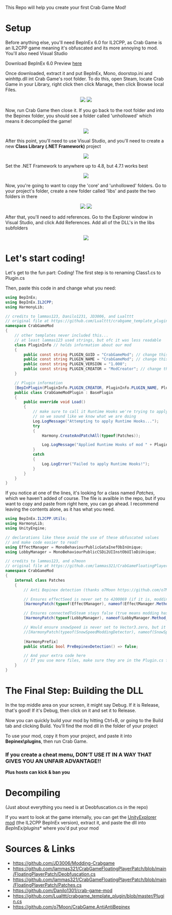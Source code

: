 This Repo will help you create your first Crab Game Mod!

# Setup
Before anything else, you'll need BepInEx 6.0 for IL2CPP, as Crab Game is an IL2CPP game meaning it's obfuscated and its more annoying to mod. You'll also need Visual Studio

Download BepInEx 6.0 Preview [here](https://github.com/BepInEx/BepInEx/releases/v6.0.0-pre.1)

Once downloaded, extract it and put BepInEx, Mono, doorstop.ini and winhttp.dll int Crab Game's root folder. To do this, open Steam, locate Crab Game in your Library, right click then click Manage, then click Browse local Files.
<p align="center"><img src="Images/screenshot1.png">
<img src="Images/screenshot2.png"></p>

Now, run Crab Game then close it. If you go back to the root folder and into the Bepinex folder, you should see a folder called 'unhollowed' which means it decompiled the game!
<p align="center"><img src="Images/screenshot3.png"></p>

After this point, you'll need to use Visual Studio, and you'll need to create a new **Class Library (.NET Framework)** project
<p align="center"><img src="Images/screenshot4.png"></p>

Set the .NET Framework to anywhere up to 4.8, but 4.7.1 works best
<p align="center"><img src="Images/screenshot5.png"></p>

Now, you're going to want to copy the 'core' and 'unhollowed' folders. Go to your project's folder, create a new folder called 'libs' and paste the two folders in there
<p align="center"><img src="Images/screenshot6.png">
<img src="Images/screenshot7.png"></p>

After that, you'll need to add references. Go to the Explorer window in Visual Studio, and click Add References. Add all of the DLL's in the libs subfolders
<p align="center"><img src="Images/screenshot8.png"></p>

# Let's start coding!
Let's get to the fun part: Coding! The first step is to renaming Class1.cs to Plugin.cs

Then, paste this code in and change what you need:
```cs
using BepInEx;
using BepInEx.IL2CPP;
using HarmonyLib;

// credits to lammas123, Danilo1231, JD3006, and Lualttt
// original file at https://github.com/Lualttt/crabgame_template_plugin/blob/master/Plugin.cs
namespace CrabGameMod
{
    // other templates never included this...
    // at least lammas123 used strings, but ofc it was less readable
    class PluginInfo // holds information about our mod
    {
        public const string PLUGIN_GUID = "CrabGameMod"; // change this to the name of your mod
        public const string PLUGIN_NAME = "CrabGameMod"; // change this to the name of your mod
        public const string PLUGIN_VERSION = "1.000";
        public const string PLUGIN_CREATOR = "ModCreator"; // change this to your github username, or discord username, or whatever
    }

    // Plugin information
    [BepInPlugin(PluginInfo.PLUGIN_CREATOR, PluginInfo.PLUGIN_NAME, PluginInfo.PLUGIN_VERSION)]
    public class CrabGameModPlugin : BasePlugin
    {
        public override void Load()
        {
            // make sure to call it Runtime Hooks we're trying to apply
            // so we sound like we know what we are doing
            Log.LogMessage("Attempting to apply Runtime Hooks...");
            try
            {
                Harmony.CreateAndPatchAll(typeof(Patches));

                Log.LogMessage("Applied Runtime Hooks of mod " + PluginInfo.PLUGIN_NAME + " v" + PluginInfo.PLUGIN_VERSION);
            } 
            catch
            {  
                Log.LogError("Failed to apply Runtime Hooks!");
            }
        }
    }
}
```

If you notice at one of the lines, it's looking for a class named *Patches*, which we haven't added of course. The file is availble in the repo, but if you want to copy and paste from right here, you can go ahead. I recommend leaving the contents alone, as it has what you need.
```cs
using BepInEx.IL2CPP.Utils;
using HarmonyLib;
using UnityEngine;

// declarations like these avoid the use of these obfuscated values
// and make code easier to read!
using EffectManager = MonoBehaviourPublicGataInefObInUnique;
using LobbyManager = MonoBehaviourPublicCSDi2UIInstObUIloDiUnique;

// credits to lammas123, and o7moon
// original file at https://github.com/lammas321/CrabGameFloatingPlayerPatch/blob/main/FloatingPlayerPatch/Patches.cs
namespace CrabGameMod
{
    internal class Patches
    {
        // Anti Bepinex detection (thanks o7Moon https://github.com/o7Moon/CrabGame.AntiAntiBepinex)

        // Ensures effectSeed is never set to 4200069 (if it is, modding has been detected)
        [HarmonyPatch(typeof(EffectManager), nameof(EffectManager.Method_Private_Void_GameObject_Boolean_Vector3_Quaternion_0))]

        // Ensures connectedToSteam stays false (true means modding has been detected)
        [HarmonyPatch(typeof(LobbyManager), nameof(LobbyManager.Method_Private_Void_0))]

        // Would ensure snowSpeed is never set to Vector3.zero, but it is immediately set back to Vector3.one due to an accident on Dani's part lol
        //[HarmonyPatch(typeof(SnowSpeedModdingDetector), nameof(SnowSpeedModdingDetector.Method_Private_Void_0))] 
        
        [HarmonyPrefix]
        public static bool PreBepinexDetection() => false;

        // And your extra code here
        // If you use more files, make sure they are in the Plugin.cs file as Harmony.CreateAndPatchAll(typeof(FileName)); alongside the other ones
    }
}
```

# The Final Step: Building the DLL
In the top middle area on your screen, it might say Debug. If it is Release, that's good! If it's Debug, then click on it and set it to Release.

Now you can quickly build your mod by hitting Ctrl+B, or going to the Build tab and clicking Build. You'll find the mod dll in the folder of your project

To use your mod, copy it from your project, and paste it into **Bepinex\plugins**, then run Crab Game.

### If you create a cheat menu, DON'T USE IT IN A WAY THAT GIVES YOU AN UNFAIR ADVANTAGE!! 
**Plus hosts can kick & ban you**

# Decompiling
(Just about everything you need is at Deobfuscation.cs in the repo)

If you want to look at the game internally, you can get the [UnityExplorer mod](https://github.com/sinai-dev/UnityExplorer/releases/tag/4.5.5) (the IL2CPP BepInEx version), extract it, and paste the dll into *BepInEx/plugins** where you'd put your mod

# Sources & Links

- https://github.com/JD3006/Modding-Crabgame
- https://github.com/lammas321/CrabGameFloatingPlayerPatch/blob/main/FloatingPlayerPatch/Deobfuscation.cs
- https://github.com/lammas321/CrabGameFloatingPlayerPatch/blob/main/FloatingPlayerPatch/Patches.cs
- https://github.com/Danilo1301/crab-game-mod
- https://github.com/Lualttt/crabgame_template_plugin/blob/master/Plugin.cs
- https://github.com/o7Moon/CrabGame.AntiAntiBepinex
